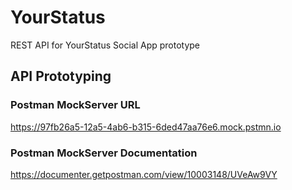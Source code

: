 # YourStatus
REST API for YourStatus Social App prototype


## API Prototyping

### Postman MockServer URL
https://97fb26a5-12a5-4ab6-b315-6ded47aa76e6.mock.pstmn.io

### Postman MockServer Documentation
https://documenter.getpostman.com/view/10003148/UVeAw9VY

